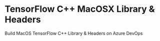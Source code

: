 # TensorFlow C++ MacOSX Library & Headers
Build MacOS TensorFlow C++ Library & Headers on Azure DevOps
